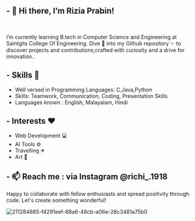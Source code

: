 ## - 👋  Hi there, I’m Rizia Prabin!

<div><br class="Apple-interchange-newline">
  
  I’m currently learning B.tech in Computer Science and Engineering at Saintgits College Of Engineering. 
  Dive 🦈 into my Github repository ✨ to discover projects and contributions,crafted with curiosity and a drive for innovation..
          
## - Skills 🙌

* Well versed in Programming Languages: C,Java,Python         
* Skills: Teamwork, Communication, Coding, Presentation Skills
* Languages known : English, Malayalam, Hindi

## - Interests ❤️

* Web Development 💻
* AI Tools ⚙
* Travelling ✈
* Art 🎨

## - 📫 Reach me : via Instagram @richi_.1918

Happy to collaborate with fellow enthusiasts and spread positivity through code.
Let's create something wonderful! </div>



![211284885-f4291eef-88a6-48cb-a06e-28c3481a75b0](https://github.com/RiziaPrabin/RiziaPrabin/assets/160464556/b9010da3-0ed2-4385-b349-68faf376a879)



